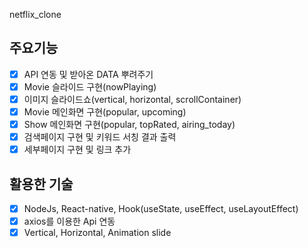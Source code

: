 netflix_clone

## 주요기능

- [x] API 연동 및 받아온 DATA 뿌려주기
- [x] Movie 슬라이드 구현(nowPlaying)
- [x] 이미지 슬라이드쇼(vertical, horizontal, scrollContainer)
- [x] Movie 메인화면 구현(popular, upcoming)
- [x] Show 메인화면 구현(popular, topRated, airing_today)
- [x] 검색페이지 구현 및 키워드 서칭 결과 출력
- [x] 세부페이지 구현 및 링크 추가

## 활용한 기술
- [x] NodeJs, React-native, Hook(useState, useEffect, useLayoutEffect)
- [x] axios를 이용한 Api 연동
- [x] Vertical, Horizontal, Animation slide